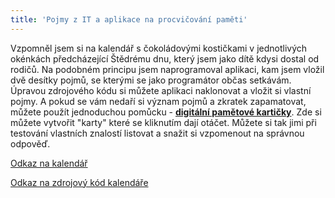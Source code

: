 ```yaml
---
title: 'Pojmy z IT a aplikace na procvičování paměti'
---
```


Vzpomněl jsem si na kalendář s čokoládovými kostičkami v jednotlivých okénkách předcházející Štědrému dnu, který jsem jako dítě kdysi dostal od rodičů. Na podobném principu jsem naprogramoval aplikaci, kam jsem vložil dvě desítky pojmů, se kterými se jako programátor občas setkávám.
Úpravou zdrojového kódu si můžete aplikaci naklonovat a vložit si vlastní pojmy.
A pokud se vám nedaří si význam pojmů a zkratek zapamatovat, můžete použít jednoduchou pomůcku - **[digitální pamětové kartičky](http://aplikace.svobodaweb.cz/app/memory_cards)**. Zde si můžete vytvořit "karty" které se kliknutím dají otáčet. Můžete si tak jimi při testování vlastních znalostí listovat a snažit si vzpomenout na správnou odpověď.

[Odkaz na kalendář](http://aplikace.svobodaweb.cz/app/random_info_calendar/)

[Odkaz na zdrojový kód kalendáře](https://github.com/psvoboda1987/info_calendar)